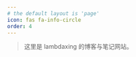 ```yaml
---
# the default layout is 'page'
icon: fas fa-info-circle
order: 4
---
```


> 这里是 lambdaxing 的博客与笔记网站。
